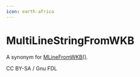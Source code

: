 ```yaml
---
icon: earth-africa
---
```


# MultiLineStringFromWKB

A synonym for [MLineFromWKB()](mlinefromwkb.md).

CC BY-SA / Gnu FDL
